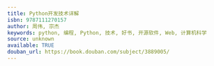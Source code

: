 ```yaml
---
title: Python开发技术详解
isbn: 9787111270157
author: 周伟, 宗杰
keywords: python, 编程, Python, 技术, 好书, 开源软件, Web, 计算机科学
source: unknown
available: TRUE
douban_url: https://book.douban.com/subject/3889005/
---
```

